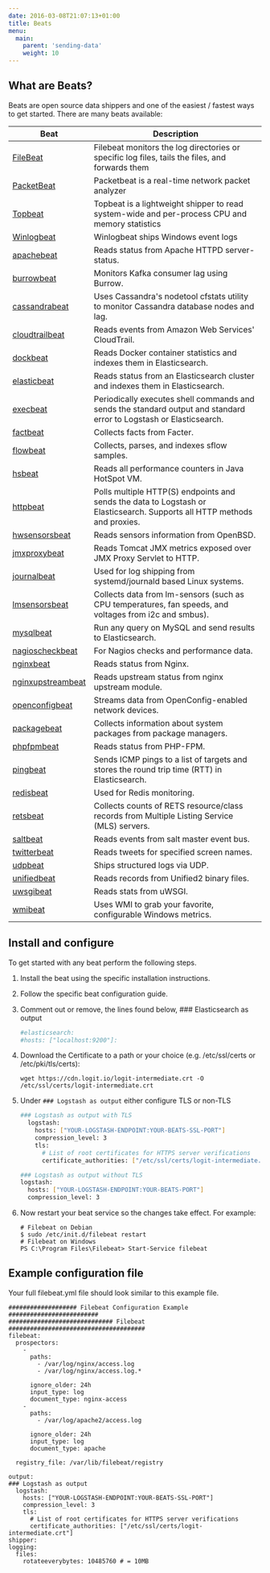 ```yaml
---
date: 2016-03-08T21:07:13+01:00
title: Beats
menu:
  main:
    parent: 'sending-data'
    weight: 10
---
```


## What are Beats?

Beats are open source data shippers and one of the easiest / fastest ways to get started. There are many beats available:

Beat | Description
--- | ---
[FileBeat](https://www.elastic.co/guide/en/beats/filebeat/current/filebeat-installation.html) | Filebeat monitors the log directories or specific log files, tails the files, and forwards them
[PacketBeat](https://www.elastic.co/guide/en/beats/packetbeat/current/packetbeat-installation.html) | Packetbeat is a real-time network packet analyzer
[Topbeat](https://www.elastic.co/guide/en/beats/topbeat/current/topbeat-installation.html) | Topbeat is a lightweight shipper  to read system-wide and per-process CPU and memory statistics
[Winlogbeat](https://www.elastic.co/guide/en/beats/winlogbeat/current/winlogbeat-installation.html) | Winlogbeat ships Windows event logs
[apachebeat](https://github.com/radoondas/apachebeat) | Reads status from Apache HTTPD server-status.
[burrowbeat](https://github.com/goomzee/burrowbeat) | Monitors Kafka consumer lag using Burrow.
[cassandrabeat](https://github.com/goomzee/cassandrabeat) | Uses Cassandra's nodetool cfstats utility to monitor Cassandra database nodes and lag.
[cloudtrailbeat](https://github.com/aidan-/cloudtrailbeat) | Reads events from Amazon Web Services' CloudTrail.
[dockbeat](https://github.com/Ingensi/dockbeat) | Reads Docker container statistics and indexes them in Elasticsearch.
[elasticbeat](https://github.com/radoondas/elasticbeat) | Reads status from an Elasticsearch cluster and indexes them in Elasticsearch.
[execbeat](https://github.com/christiangalsterer/execbeat) | Periodically executes shell commands and sends the standard output and standard error to Logstash or Elasticsearch.
[factbeat](https://github.com/jarpy/factbeat) | Collects facts from Facter.
[flowbeat](https://github.com/FStelzer/flowbeat) | Collects, parses, and indexes sflow samples.
[hsbeat](https://github.com/YaSuenag/hsbeat) | Reads all performance counters in Java HotSpot VM.
[httpbeat](https://github.com/christiangalsterer/httpbeat) | Polls multiple HTTP(S) endpoints and sends the data to Logstash or Elasticsearch. Supports all HTTP methods and proxies.
[hwsensorsbeat](https://github.com/jasperla/hwsensorsbeat) | Reads sensors information from OpenBSD.
[jmxproxybeat](https://github.com/radoondas/jmxproxybeat) | Reads Tomcat JMX metrics exposed over JMX Proxy Servlet to HTTP.
[journalbeat](https://github.com/mheese/journalbeat) | Used for log shipping from systemd/journald based Linux systems.
[lmsensorsbeat](https://github.com/eskibars/lmsensorsbeat) | Collects data from lm-sensors (such as CPU temperatures, fan speeds, and voltages from i2c and smbus).
[mysqlbeat](https://github.com/adibendahan/mysqlbeat) | Run any query on MySQL and send results to Elasticsearch.
[nagioscheckbeat](https://github.com/PhaedrusTheGreek/nagioscheckbeat) | For Nagios checks and performance data.
[nginxbeat](https://github.com/mrkschan/nginxbeat) | Reads status from Nginx.
[nginxupstreambeat](https://github.com/2Fast2BCn/nginxupstreambeat) | Reads upstream status from nginx upstream module.
[openconfigbeat](https://github.com/aristanetworks/openconfigbeat) | Streams data from OpenConfig-enabled network devices.
[packagebeat](https://github.com/joehillen/packagebeat) | Collects information about system packages from package managers.
[phpfpmbeat](https://github.com/kozlice/phpfpmbeat) | Reads status from PHP-FPM.
[pingbeat](https://github.com/joshuar/pingbeat) | Sends ICMP pings to a list of targets and stores the round trip time (RTT) in Elasticsearch.
[redisbeat](https://github.com/chrsblck/redisbeat) | Used for Redis monitoring.
[retsbeat](https://github.com/consulthys/retsbeat) | Collects counts of RETS resource/class records from Multiple Listing Service (MLS) servers.
[saltbeat](https://github.com/martinhoefling/saltbeat) | Reads events from salt master event bus.
[twitterbeat](https://github.com/buehler/go-elastic-twitterbeat) | Reads tweets for specified screen names.
[udpbeat](https://github.com/gravitational/udpbeat) | Ships structured logs via UDP.
[unifiedbeat](https://github.com/cleesmith/unifiedbeat) | Reads records from Unified2 binary files.
[uwsgibeat](https://github.com/mrkschan/uwsgibeat) | Reads stats from uWSGI.
[wmibeat](https://github.com/eskibars/wmibeat) | Uses WMI to grab your favorite, configurable Windows metrics.

## Install and configure

To get started with any beat perform the following steps.

1. Install the beat using the specific installation instructions.
1. Follow the specific beat configuration guide.

1. Comment out or remove, the lines found below, ### Elasticsearch as output

    ```sh
    #elasticsearch:
    #hosts: ["localhost:9200"]:
    ```

2. Download the Certificate to a path or your choice (e.g. /etc/ssl/certs or /etc/pki/tls/certs):

    ```
    wget https://cdn.logit.io/logit-intermediate.crt -O /etc/ssl/certs/logit-intermediate.crt
    ```

3. Under `### Logstash as output` either configure TLS or non-TLS

    ```sh
    ### Logstash as output with TLS
      logstash:
        hosts: ["YOUR-LOGSTASH-ENDPOINT:YOUR-BEATS-SSL-PORT"]
        compression_level: 3
        tls:
          # List of root certificates for HTTPS server verifications
          certificate_authorities: ["/etc/ssl/certs/logit-intermediate.crt"]
    ```

    ```sh
    ### Logstash as output without TLS
    logstash:
      hosts: ["YOUR-LOGSTASH-ENDPOINT:YOUR-BEATS-PORT"]
      compression_level: 3
    ```

4. Now restart your beat service so the changes take effect. For example:

    ```
    # Filebeat on Debian
    $ sudo /etc/init.d/filebeat restart
    # Filebeat on Windows
    PS C:\Program Files\Filebeat> Start-Service filebeat
    ```

## Example configuration file

Your full filebeat.yml file should look similar to this example file.

```
################### Filebeat Configuration Example #########################
############################# Filebeat ######################################
filebeat:
  prospectors:
    -
      paths:
        - /var/log/nginx/access.log
        - /var/log/nginx/access.log.*

      ignore_older: 24h
      input_type: log
      document_type: nginx-access
    -
      paths:
        - /var/log/apache2/access.log

      ignore_older: 24h
      input_type: log
      document_type: apache

  registry_file: /var/lib/filebeat/registry

output:
### Logstash as output
  logstash:
    hosts: ["YOUR-LOGSTASH-ENDPOINT:YOUR-BEATS-SSL-PORT"]
    compression_level: 3
    tls:
      # List of root certificates for HTTPS server verifications
      certificate_authorities: ["/etc/ssl/certs/logit-intermediate.crt"]
shipper:
logging:
  files:
    rotateeverybytes: 10485760 # = 10MB
```

